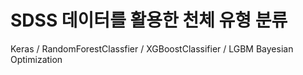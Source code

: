 # SDSS 데이터를 활용한 천체 유형 분류

Keras / RandomForestClassfier / XGBoostClassifier / LGBM
Bayesian Optimization
